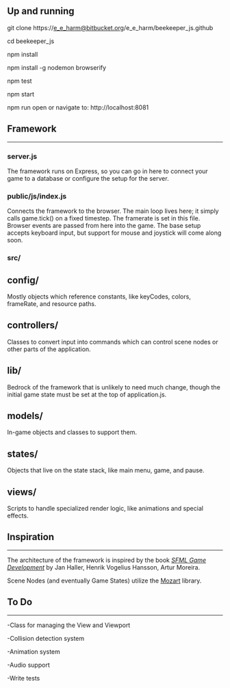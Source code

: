## Up and running
git clone https://e_e_harm@bitbucket.org/e_e_harm/beekeeper_js.github

cd beekeeper_js

npm install

npm install -g nodemon browserify

npm test

npm start

npm run open or navigate to: http://localhost:8081


## Framework
------------

### server.js
The framework runs on Express, so you can go in here to connect your game to a database or configure the setup for the server.

### public/js/index.js
Connects the framework to the browser.  The main loop lives here; it simply calls game.tick() on a fixed timestep.  The framerate is set in this file.  Browser events are passed from here into the game.  The base setup accepts keyboard input, but support for mouse and joystick will come along soon.

### src/

## config/
Mostly objects which reference constants, like keyCodes, colors, frameRate, and resource paths.

## controllers/
Classes to convert input into commands which can control scene nodes or other parts of the application.

## lib/
Bedrock of the framework that is unlikely to need much change, though the initial game state must be set at the top of application.js.

## models/
In-game objects and classes to support them.

## states/
Objects that live on the state stack, like main menu, game, and pause.

## views/
Scripts to handle specialized render logic, like animations and special effects.




## Inspiration
--------------
The architecture of the framework is inspired by the book _[SFML Game Development](https://www.packtpub.com/game-development/sfml-game-development)_ by Jan Haller, Henrik Vogelius Hansson, Artur Moreira.

Scene Nodes (and eventually Game States) utilize the [Mozart](https://github.com/philipwalton/mozart) library.


## To Do
--------
-Class for managing the View and Viewport

-Collision detection system

-Animation system

-Audio support

-Write tests

